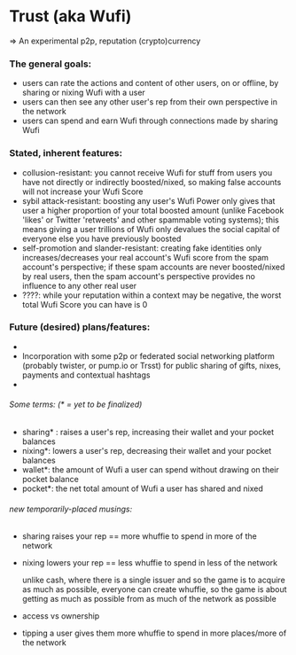 # Trust (aka Wufi)
=> An experimental p2p, reputation (crypto)currency

### The general goals: 
  
  * users can rate the actions and content of other users, on or offline, by sharing or nixing Wufi with a user
  * users can then see any other user's rep from their own perspective in the network
  * users can spend and earn Wufi through connections made by sharing Wufi

### Stated, inherent features:

  * collusion-resistant: you cannot receive Wufi for stuff from users you have not directly or indirectly boosted/nixed, so making false accounts will not increase your Wufi Score
  * sybil attack-resistant: boosting any user's Wufi Power only gives that user a higher proportion of your total boosted amount (unlike Facebook 'likes' or Twitter 'retweets' and other spammable voting systems); this means giving a user trillions of Wufi only devalues the social capital of everyone else you have previously boosted
  * self-promotion and slander-resistant: creating fake identities only increases/decreases your real account's Wufi score from the spam account's perspective; if these spam accounts are never boosted/nixed by real users, then the spam account's perspective provides no influence to any other real user
  * ????: while your reputation within a context may be negative, the worst total  Wufi Score you can have is 0

### Future (desired) plans/features:

  * 
  * Incorporation with some p2p or federated social networking platform (probably twister, or pump.io or Trsst) for public sharing of gifts, nixes, payments and contextual hashtags
  * 

###### Some terms: (* = yet to be finalized)

  * sharing* : raises a user's rep, increasing their wallet and your pocket balances
  * nixing*: lowers a user's rep, decreasing their wallet and your pocket balances
  * wallet*: the amount of Wufi a user can spend without drawing on their pocket balance
  * pocket*: the net total amount of Wufi a user has shared and nixed


###### new temporarily-placed musings:

  * sharing raises your rep == more whuffie to spend in more of the network
  * nixing lowers your rep == less whuffie to spend in less of the network

    unlike cash, where there is a single issuer and so the game is to acquire as much as possible, everyone can create whuffie, so the game is about getting as much as possible from as much of the network as possible


  * access vs ownership
  * tipping a user gives them more whuffie to spend in more places/more of the network
